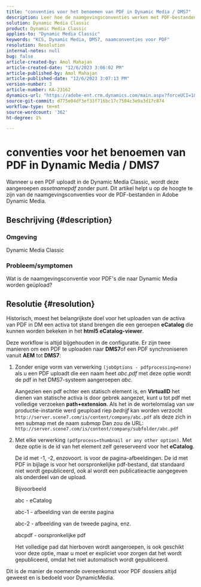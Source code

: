 ```yaml
---
title: "conventies voor het benoemen van PDF in Dynamic Media / DMS7"
description: Leer hoe de naamgevingsconventies werken met PDF-bestanden in de Adobe Dynamic Media Classic.
solution: Dynamic Media Classic
product: Dynamic Media Classic
applies-to: "Dynamic Media Classic"
keywords: "KCS, Dynamic Media, DMS7, naamconventies voor PDF"
resolution: Resolution
internal-notes: null
bug: false
article-created-by: Amol Mahajan
article-created-date: "12/6/2023 3:06:02 PM"
article-published-by: Amol Mahajan
article-published-date: "12/6/2023 3:07:13 PM"
version-number: 3
article-number: KA-23162
dynamics-url: "https://adobe-ent.crm.dynamics.com/main.aspx?forceUCI=1&pagetype=entityrecord&etn=knowledgearticle&id=588b67f2-4894-ee11-be37-6045bd006e5a"
source-git-commit: d775e04df3ef33f716bc17c7504c3e9a3d17c874
workflow-type: tm+mt
source-wordcount: '362'
ht-degree: 1%

---
```


# conventies voor het benoemen van PDF in Dynamic Media / DMS7


Wanneer u een PDF uploadt in de Dynamic Media Classic, wordt deze aangeroepen *assetnamepdf* zonder punt. Dit artikel helpt u op de hoogte te zijn van de naamgevingsconventies voor de PDF-bestanden in Adobe Dynamic Media.

## Beschrijving {#description}


### <b>Omgeving</b>

Dynamic Media Classic



### <b>Probleem/symptomen</b>

Wat is de naamgevingsconventie voor PDF&#39;s die naar Dynamic Media worden geüpload?


## Resolutie {#resolution}


Historisch, moest het belangrijkste doel voor het uploaden van de activa van PDF in DM een activa tot stand brengen die een geroepen <b>eCatalog</b> die kunnen worden bekeken in het <b>html5 eCatalog-viewer</b>.

Deze workflow is altijd bijgehouden in de configuratie. Er zijn twee manieren om een PDF te uploaden naar <b>DMS7</b>of een PDF synchroniseren vanuit <b>AEM</b> tot <b>DMS7</b>:

1. Zonder enige vorm van verwerking `(jobOptions - pdfprocessing=none)` als u een PDF uploadt die een naam heet *abc.pdf* met deze optie wordt de pdf in het DMS7-systeem aangeroepen *abc*.


   Aangezien een pdf echter een statisch element is, en <b>VirtualID</b> het dienen van statische activa is door gebrek aangezet, kunt u tot pdf met volledige verzoeken <b>path+extension</b>. Als het in de wortelomslag van uw productie-instantie werd geupload riep *bedrijf* kan worden verzocht `http://server.scene7.com/is/content/company/abc.pdf` als deze zich in een submap met de naam *submap* Dan zou de URL: `http://server.scene7.com/is/content/company/subfolder/abc.pdf`


2. Met elke verwerking `(pdfprocess=thumbnail or any other option)`. Met deze optie is de id van het element zelf gereserveerd voor het <b>eCatalog</b>.


   De id met -1, -2, enzovoort. is voor de pagina-afbeeldingen. De id met PDF in bijlage is voor het oorspronkelijke pdf-bestand, dat standaard niet wordt gepubliceerd, ook al wordt een publicatieactie aangegeven als onderdeel van de upload.

   Bijvoorbeeld



   abc - eCatalog

   abc-1 - afbeelding van de eerste pagina

   abc-2 - afbeelding van de tweede pagina, enz.

   abcpdf - oorspronkelijke pdf

   Het volledige pad dat hierboven wordt aangeroepen, is ook geschikt voor deze optie, maar u moet er expliciet voor zorgen dat het wordt gepubliceerd, omdat het niet automatisch wordt gepubliceerd.


Dit is de manier de noemende overeenkomst voor PDF dossiers altijd geweest en is bedoeld voor DynamicMedia.
